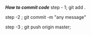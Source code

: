 ***How to commit code***
step - 1;
git add .

step -2 ;
git commit -m "any message"

step -3 ;
git push origin master;